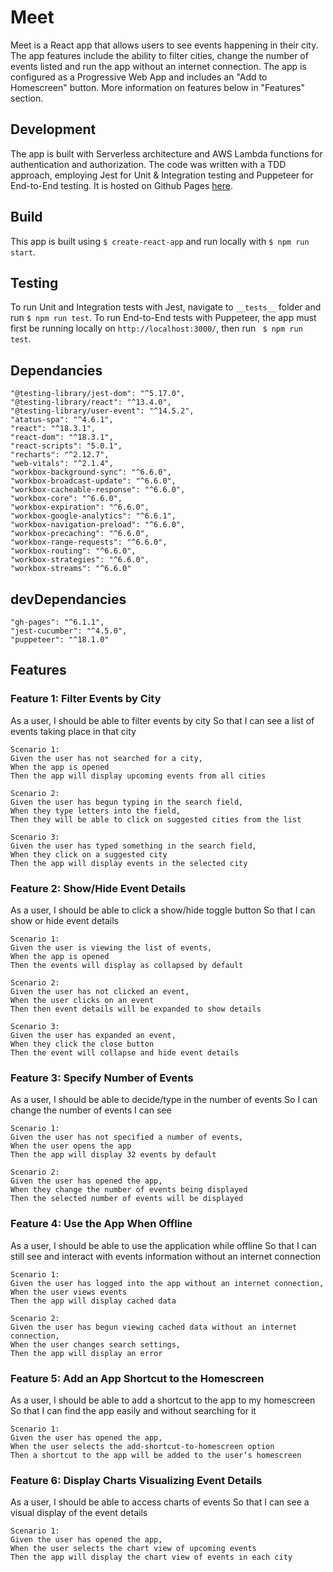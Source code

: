 # Meet
Meet is a React app that allows users to see events happening in their city. The app features include the ability to filter cities, change the number of events listed and run the app without an internet connection. The app is configured as a Progressive Web App and includes an "Add to Homescreen" button. More information on features below in "Features" section.

## Development
The app is built with Serverless architecture and AWS Lambda functions for authentication and authorization. The code was written with a TDD approach, employing Jest for Unit & Integration testing and Puppeteer for End-to-End testing. It is hosted on Github Pages [here](https://berteeny.github.io/meet/). 

## Build
This app is built using `$ create-react-app` and run locally with `$ npm run start`. 

## Testing
To run Unit and Integration tests with Jest, navigate to `__tests__` folder and run `$ npm run test`. To run End-to-End tests with Puppeteer, the app must first be running locally on `http://localhost:3000/`, then run ` $ npm run test`.

## Dependancies
    "@testing-library/jest-dom": "^5.17.0",
    "@testing-library/react": "^13.4.0",
    "@testing-library/user-event": "^14.5.2",
    "atatus-spa": "^4.6.1",
    "react": "^18.3.1",
    "react-dom": "^18.3.1",
    "react-scripts": "5.0.1",
    "recharts": "^2.12.7",
    "web-vitals": "^2.1.4",
    "workbox-background-sync": "^6.6.0",
    "workbox-broadcast-update": "^6.6.0",
    "workbox-cacheable-response": "^6.6.0",
    "workbox-core": "^6.6.0",
    "workbox-expiration": "^6.6.0",
    "workbox-google-analytics": "^6.6.1",
    "workbox-navigation-preload": "^6.6.0",
    "workbox-precaching": "^6.6.0",
    "workbox-range-requests": "^6.6.0",
    "workbox-routing": "^6.6.0",
    "workbox-strategies": "^6.6.0",
    "workbox-streams": "^6.6.0"

## devDependancies

    "gh-pages": "^6.1.1",
    "jest-cucumber": "^4.5.0",
    "puppeteer": "^18.1.0"
  
## Features

### Feature 1: Filter Events by City
As a user,
I should be able to filter events by city
So that I can see a list of events taking place in that city

    Scenario 1:
    Given the user has not searched for a city,
    When the app is opened
    Then the app will display upcoming events from all cities

    Scenario 2:
    Given the user has begun typing in the search field,
    When they type letters into the field,
    Then they will be able to click on suggested cities from the list

    Scenario 3: 
    Given the user has typed something in the search field,
    When they click on a suggested city
    Then the app will display events in the selected city



### Feature 2: Show/Hide Event Details
As a user,
I should be able to click a show/hide toggle button
So that I can show or hide event details

	Scenario 1:
	Given the user is viewing the list of events,
	When the app is opened
	Then the events will display as collapsed by default

    Scenario 2:
	Given the user has not clicked an event,
	When the user clicks on an event
	Then then event details will be expanded to show details

	Scenario 3:
	Given the user has expanded an event,
	When they click the close button
	Then the event will collapse and hide event details



### Feature 3: Specify Number of Events
As a user,
I should be able to decide/type in the number of events
So I can change the number of events I can see

    Scenario 1: 
	Given the user has not specified a number of events,
	When the user opens the app
	Then the app will display 32 events by default

	Scenario 2:
	Given the user has opened the app,
	When they change the number of events being displayed
	Then the selected number of events will be displayed



### Feature 4: Use the App When Offline
As a user,
I should be able to use the application while offline
So that I can still see and interact with events information without an internet connection

    Scenario 1:
    Given the user has logged into the app without an internet connection,
    When the user views events
    Then the app will display cached data 

    Scenario 2:
    Given the user has begun viewing cached data without an internet connection,
    When the user changes search settings,
    Then the app will display an error




### Feature 5: Add an App Shortcut to the Homescreen
As a user,
I should be able to add a shortcut to the app to my homescreen
So that I can find the app easily and without searching for it

	Scenario 1:
	Given the user has opened the app,
	When the user selects the add-shortcut-to-homescreen option
	Then a shortcut to the app will be added to the user’s homescreen



### Feature 6: Display Charts Visualizing Event Details
As a user,
I should be able to access charts of events 
So that I can see a visual display of the event details

	Scenario 1:
	Given the user has opened the app,
	When the user selects the chart view of upcoming events
	Then the app will display the chart view of events in each city

